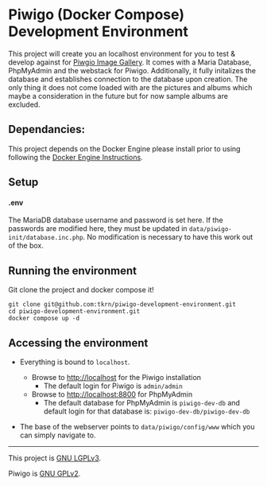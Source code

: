 # Piwigo (Docker Compose) Development Environment
This project will create you an localhost environment for you to test & develop against for [Piwgio Image Gallery](https://piwigo.org/). It comes with a Maria Database, PhpMyAdmin and the webstack for Piwigo. Additionally, it fully initalizes the database and establishes connection to the database upon creation. The only thing it does not come loaded with are the pictures and albums which maybe a consideration in the future but for now sample albums are excluded.


## Dependancies:

This project depends on the Docker Engine please install prior to using following the [Docker Engine Instructions](https://docs.docker.com/engine/install/).


## Setup


#### .env
The MariaDB database username and password is set here. If the passwords are modified here, they must be updated in `data/piwigo-init/database.inc.php`. No modification is necessary to have this work out of the box.

## Running the environment

Git clone the project and docker compose it!
```
git clone git@github.com:tkrn/piwigo-development-environment.git
cd piwigo-development-environment.git
docker compose up -d
```

## Accessing the environment

* Everything is bound to `localhost`. 
    * Browse to [http://localhost](http://localhost) for the Piwigo installation
        * The default login for Piwigo is `admin/admin`
    * Browse to [http://localhost:8800](http://localhost:8800) for PhpMyAdmin
        * The default database for PhpMyAdmin is `piwigo-dev-db` and default login for that database is: `piwigo-dev-db/piwigo-dev-db`
        
* The base of the webserver points to `data/piwigo/config/www` which you can simply navigate to.

***

This project is [GNU LGPLv3](LICENSE).

Piwigo is [GNU GPLv2](https://github.com/Piwigo/Piwigo/blob/master/LICENSE.txt).
